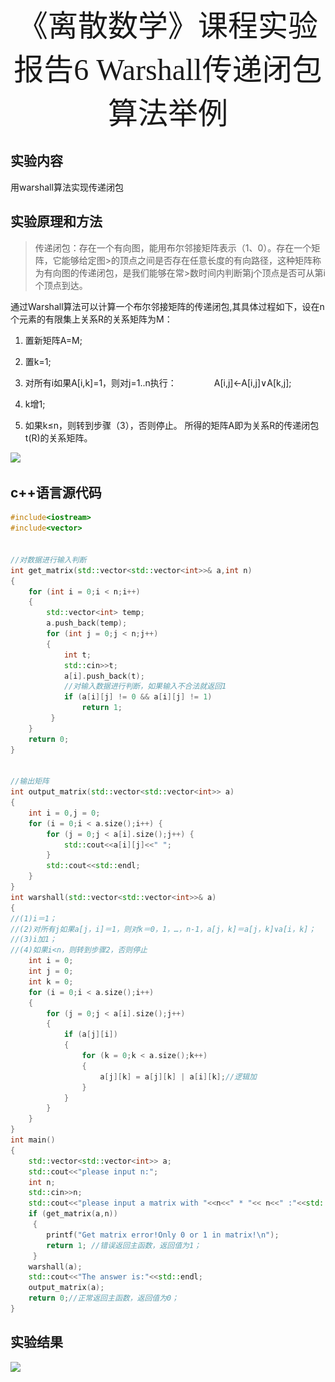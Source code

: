 <center><font face="宋体" size=10>《离散数学》课程实验报告6 Warshall传递闭包算法举例</font></center>

## 实验内容
用warshall算法实现传递闭包

## 实验原理和方法

>传递闭包：存在一个有向图，能用布尔邻接矩阵表示（1、0）。存在一个矩阵，它能够给定图>的顶点之间是否存在任意长度的有向路径，这种矩阵称为有向图的传递闭包，是我们能够在常>数时间内判断第j个顶点是否可从第i个顶点到达。

通过Warshall算法可以计算一个布尔邻接矩阵的传递闭包,其具体过程如下，设在n个元素的有限集上关系R的关系矩阵为M：
1. 置新矩阵A=M;

2. 置k=1;

3. 对所有i如果A[i,k]=1，则对j=1..n执行：
   　　　　A[i,j]←A[i,j]∨A[k,j];

4. k增1;

5. 如果k≤n，则转到步骤（3），否则停止。
    所得的矩阵A即为关系R的传递闭包t(R)的关系矩阵。

  ![](.\..\pic\image007.png)

## c++语言源代码
```c++
#include<iostream>
#include<vector>


//对数据进行输入判断
int get_matrix(std::vector<std::vector<int>>& a,int n)
{
    for (int i = 0;i < n;i++) 
    {
        std::vector<int> temp;
        a.push_back(temp);
        for (int j = 0;j < n;j++)
        {
            int t;
            std::cin>>t;
            a[i].push_back(t);
            //对输入数据进行判断，如果输入不合法就返回1
            if (a[i][j] != 0 && a[i][j] != 1)
                return 1;            
         }
    }
    return 0;
}


//输出矩阵
int output_matrix(std::vector<std::vector<int>> a)
{
    int i = 0,j = 0;
    for (i = 0;i < a.size();i++) {
        for (j = 0;j < a[i].size();j++) {
            std::cout<<a[i][j]<<" ";
        }
        std::cout<<std::endl;
    }
}
int warshall(std::vector<std::vector<int>>& a)
{    
//(1)i＝1；
//(2)对所有j如果a[j，i]＝1，则对k＝0，1，…，n-1，a[j，k]＝a[j，k]∨a[i，k]；
//(3)i加1；
//(4)如果i<n，则转到步骤2，否则停止
    int i = 0;
    int j = 0;
    int k = 0;
    for (i = 0;i < a.size();i++) 
    {                  
        for (j = 0;j < a[i].size();j++) 
        {
            if (a[j][i]) 
            {
                for (k = 0;k < a.size();k++) 
                {
                    a[j][k] = a[j][k] | a[i][k];//逻辑加 
                }
            } 
        }
    }
}
int main()
{
    std::vector<std::vector<int>> a;
    std::cout<<"please input n:";
    int n;
    std::cin>>n;
    std::cout<<"please input a matrix with "<<n<<" * "<< n<<" :"<<std::endl;
    if (get_matrix(a,n))
     {  
        printf("Get matrix error!Only 0 or 1 in matrix!\n");
        return 1; //错误返回主函数，返回值为1； 
     }
    warshall(a);
    std::cout<<"The answer is:"<<std::endl;
    output_matrix(a);
    return 0;//正常返回主函数，返回值为0； 
}

```

## 实验结果

![](.\..\pic\image008.png)
